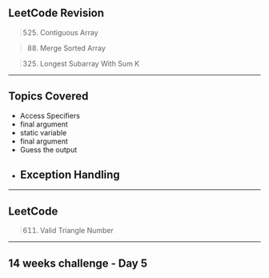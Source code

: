 ## LeetCode Revision

> 525. Contiguous Array

> 88. Merge Sorted Array

> 325. Longest Subarray With Sum K

---

## Topics Covered

- Access Specifiers
- final argument
- static variable
- final argument
- Guess the output
- Exception Handling
    - 

---

## LeetCode

> 611. Valid Triangle Number

---

## 14 weeks challenge - Day 5
